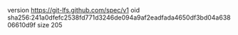 version https://git-lfs.github.com/spec/v1
oid sha256:241a0dfefc2538fd771d3246de094a9af2eadfada4650df3bd04a63806610d9f
size 205
